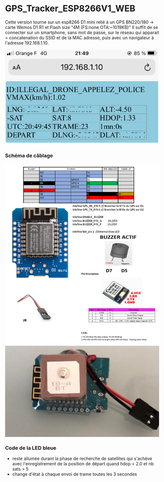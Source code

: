 # GPS_Tracker_ESP8266V1_WEB

Cette version tourne sur un esp8266 D1 mini relié à un GPS BN220/180 -> carte Wemos D1 R1 et Flash size "4M (FS:none OTA:~1019KB)"
Il suffit de se connecter sur un smartphone, sans mot de passe, sur le réseau qui apparait = concatenation du SSID et de la MAC adresse, puis avec un navigateur à l'adresse 192.168.1.10. 

<img src="img/smart.PNG" width = "500">

### Schéma de câblage

<img src="../connections_BUZ_ACTIF.PNG" width = "700">


<img src="img/Balise2.PNG" width = "600">

### Code de la LED bleue

* reste allumée durant la phase de recherche de satellites qui s'achève avec l'enregistrement de la position de départ quand hdop < 2.0 et nb sats  > 5
* change d'état à chaque envoi de trame toutes les 3 secondes
